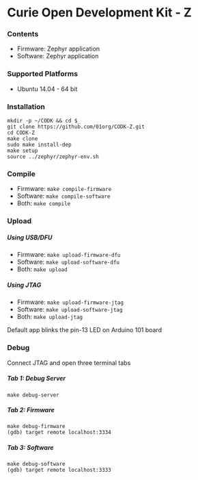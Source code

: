 # Curie Open Development Kit - Z

### Contents

  - Firmware: Zephyr application
  - Software: Zephyr application

### Supported Platforms
 - Ubuntu 14.04 - 64 bit

### Installation
```
mkdir -p ~/CODK && cd $_
git clone https://github.com/01org/CODK-Z.git
cd CODK-Z
make clone
sudo make install-dep
make setup
source ../zephyr/zephyr-env.sh
```

### Compile
- Firmware: `make compile-firmware`
- Software: `make compile-software`
- Both: `make compile`

### Upload

##### Using USB/DFU
- Firmware: `make upload-firmware-dfu`
- Software: `make upload-software-dfu`
- Both: `make upload`

##### Using JTAG
- Firmware: `make upload-firmware-jtag`
- Software: `make upload-software-jtag`
- Both: `make upload-jtag`

Default app blinks the pin-13 LED on Arduino 101 board

### Debug
Connect JTAG and open three terminal tabs

##### Tab 1: Debug Server
`make debug-server`

##### Tab 2: Firmware
`make debug-firmware`    
`(gdb) target remote localhost:3334`

##### Tab 3: Software
`make debug-software`    
`(gdb) target remote localhost:3333`
